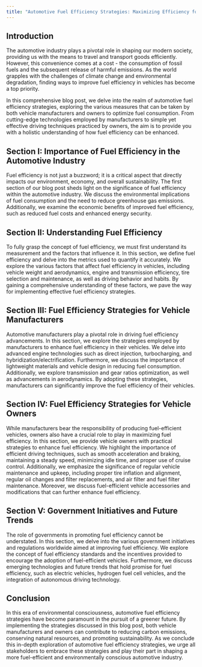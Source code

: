 ```yaml
---
title: "Automotive Fuel Efficiency Strategies: Maximizing Efficiency for a Greener Future"
---
```


## Introduction

The automotive industry plays a pivotal role in shaping our modern society, providing us with the means to travel and transport goods efficiently. However, this convenience comes at a cost - the consumption of fossil fuels and the subsequent release of harmful emissions. As the world grapples with the challenges of climate change and environmental degradation, finding ways to improve fuel efficiency in vehicles has become a top priority.

In this comprehensive blog post, we delve into the realm of automotive fuel efficiency strategies, exploring the various measures that can be taken by both vehicle manufacturers and owners to optimize fuel consumption. From cutting-edge technologies employed by manufacturers to simple yet effective driving techniques practiced by owners, the aim is to provide you with a holistic understanding of how fuel efficiency can be enhanced.

## Section I: Importance of Fuel Efficiency in the Automotive Industry

Fuel efficiency is not just a buzzword; it is a critical aspect that directly impacts our environment, economy, and overall sustainability. The first section of our blog post sheds light on the significance of fuel efficiency within the automotive industry. We discuss the environmental implications of fuel consumption and the need to reduce greenhouse gas emissions. Additionally, we examine the economic benefits of improved fuel efficiency, such as reduced fuel costs and enhanced energy security.

## Section II: Understanding Fuel Efficiency

To fully grasp the concept of fuel efficiency, we must first understand its measurement and the factors that influence it. In this section, we define fuel efficiency and delve into the metrics used to quantify it accurately. We explore the various factors that affect fuel efficiency in vehicles, including vehicle weight and aerodynamics, engine and transmission efficiency, tire selection and maintenance, as well as driving behavior and habits. By gaining a comprehensive understanding of these factors, we pave the way for implementing effective fuel efficiency strategies.

## Section III: Fuel Efficiency Strategies for Vehicle Manufacturers

Automotive manufacturers play a pivotal role in driving fuel efficiency advancements. In this section, we explore the strategies employed by manufacturers to enhance fuel efficiency in their vehicles. We delve into advanced engine technologies such as direct injection, turbocharging, and hybridization/electrification. Furthermore, we discuss the importance of lightweight materials and vehicle design in reducing fuel consumption. Additionally, we explore transmission and gear ratios optimization, as well as advancements in aerodynamics. By adopting these strategies, manufacturers can significantly improve the fuel efficiency of their vehicles.

## Section IV: Fuel Efficiency Strategies for Vehicle Owners

While manufacturers bear the responsibility of producing fuel-efficient vehicles, owners also have a crucial role to play in maximizing fuel efficiency. In this section, we provide vehicle owners with practical strategies to enhance fuel efficiency. We highlight the importance of efficient driving techniques, such as smooth acceleration and braking, maintaining a steady speed, minimizing idle time, and proper use of cruise control. Additionally, we emphasize the significance of regular vehicle maintenance and upkeep, including proper tire inflation and alignment, regular oil changes and filter replacements, and air filter and fuel filter maintenance. Moreover, we discuss fuel-efficient vehicle accessories and modifications that can further enhance fuel efficiency.

## Section V: Government Initiatives and Future Trends

The role of governments in promoting fuel efficiency cannot be understated. In this section, we delve into the various government initiatives and regulations worldwide aimed at improving fuel efficiency. We explore the concept of fuel efficiency standards and the incentives provided to encourage the adoption of fuel-efficient vehicles. Furthermore, we discuss emerging technologies and future trends that hold promise for fuel efficiency, such as electric vehicles, hydrogen fuel cell vehicles, and the integration of autonomous driving technology.

## Conclusion

In this era of environmental consciousness, automotive fuel efficiency strategies have become paramount in the pursuit of a greener future. By implementing the strategies discussed in this blog post, both vehicle manufacturers and owners can contribute to reducing carbon emissions, conserving natural resources, and promoting sustainability. As we conclude this in-depth exploration of automotive fuel efficiency strategies, we urge all stakeholders to embrace these strategies and play their part in shaping a more fuel-efficient and environmentally conscious automotive industry.
